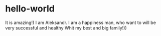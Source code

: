 # hello-world
It is amazing!)
I am Aleksandr. I am a happiness man, who want to will be very successful and healthy Whit my best and big family!))
